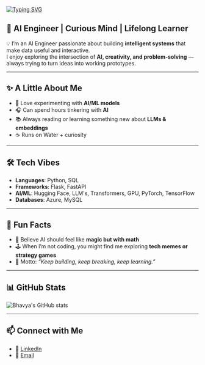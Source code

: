 [![Typing SVG](https://readme-typing-svg.demolab.com?font=Fira+Code&pause=1000&color=39FF14&width=500&lines=Hey!+Bhavya+here,;Wizard+of+AI+by+day%2C+dreamer+by+night)](https://git.io/typing-svg)
## 🚀 AI Engineer | Curious Mind | Lifelong Learner  

💡 I’m an AI Engineer passionate about building **intelligent systems** that make data useful and interactive.  
I enjoy exploring the intersection of **AI, creativity, and problem-solving** — always trying to turn ideas into working prototypes.  

---

## ✨ A Little About Me
- 🧠 Love experimenting with **AI/ML models**  
- 🎧 Can spend hours tinkering with **AI**  
- 📚 Always reading or learning something new about **LLMs & embeddings**  
- ☕ Runs on Water + curiosity  

---

## 🛠️ Tech Vibes
- **Languages**: Python, SQL  
- **Frameworks**: Flask, FastAPI  
- **AI/ML**: Hugging Face, LLM's, Transformers, GPU, PyTorch, TensorFlow  
- **Databases**: Azure, MySQL  

---

## 🎉 Fun Facts
- 🔮 Believe AI should feel like **magic but with math**  
- 🕹️ When I’m not coding, you might find me exploring **tech memes or strategy games**  
- 🚀 Motto: *“Keep building, keep breaking, keep learning.”*  

---

## 📊 GitHub Stats
![Bhavya's GitHub stats](https://github-readme-stats.vercel.app/api?username=BhavyaGajjarapu&show_icons=true&theme=radical )  

---

## 📫 Connect with Me
- 💼 [LinkedIn](https://www.linkedin.com/in/bhavya-gajjarapu-179399219/)  
- 📧 [Email](gajjarapubhavya@gmail.com)
